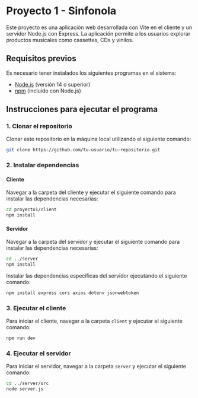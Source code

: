 # Proyecto 1 - Sinfonola

Este proyecto es una aplicación web desarrollada con Vite en el cliente y un servidor Node.js con Express. La aplicación permite a los usuarios explorar productos musicales como cassettes, CDs y vinilos.

## Requisitos previos

Es necesario tener instalados los siguientes programas en el sistema:

- [Node.js](https://nodejs.org/) (versión 14 o superior)
- [npm](https://www.npmjs.com/) (incluido con Node.js)

## Instrucciones para ejecutar el programa

### 1. Clonar el repositorio

Clonar este repositorio en la máquina local utilizando el siguiente comando:

```bash
git clone https://github.com/tu-usuario/tu-repositorio.git
```

### 2. Instalar dependencias

#### Cliente

Navegar a la carpeta del cliente y ejecutar el siguiente comando para instalar las dependencias necesarias:

```bash
cd proyecto1/client
npm install
```

#### Servidor

Navegar a la carpeta del servidor y ejecutar el siguiente comando para instalar las dependencias necesarias:

```bash
cd ../server
npm install
```

Instalar las dependencias específicas del servidor ejecutando el siguiente comando:

```bash
npm install express cors axios dotenv jsonwebtoken
```

### 3. Ejecutar el cliente

Para iniciar el cliente, navegar a la carpeta `client` y ejecutar el siguiente comando:

```bash
npm run dev
```

### 4. Ejecutar el servidor

Para iniciar el servidor, navegar a la carpeta `server` y ejecutar el siguiente comando:

```bash
cd ../server/src
node server.js
```
